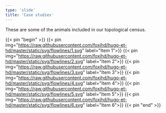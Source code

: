 ```yaml
---
type: 'slide'
title: 'Case studies'
---
```


These are some of the animals included in our topological census.

{{< pin "begin" >}}
{{< pin img="https://raw.githubusercontent.com/foxihd/hugo-et-hd/master/static/svg/flowlines/1.svg" label="Item 1">}}
{{< pin img="https://raw.githubusercontent.com/foxihd/hugo-et-hd/master/static/svg/flowlines/2.svg" label="Item 2">}}
{{< pin img="https://raw.githubusercontent.com/foxihd/hugo-et-hd/master/static/svg/flowlines/3.svg" label="Item 3">}}
{{< pin img="https://raw.githubusercontent.com/foxihd/hugo-et-hd/master/static/svg/flowlines/4.svg" label="Item 4">}}
{{< pin img="https://raw.githubusercontent.com/foxihd/hugo-et-hd/master/static/svg/flowlines/5.svg" label="Item 5">}}
{{< pin img="https://raw.githubusercontent.com/foxihd/hugo-et-hd/master/static/svg/flowlines/6.svg" label="Item 6">}}
{{< pin "end" >}}